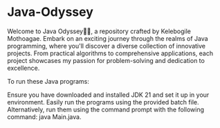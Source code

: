 # Java-Odyssey
Welcome to Java Odyssey👾✨, a repository crafted by Kelebogile Mothoagae. Embark on an exciting journey through the realms of Java programming, where you'll discover a diverse collection of innovative projects. From practical algorithms to comprehensive applications, each project showcases my passion for problem-solving and dedication to excellence.

To run these Java programs:

Ensure you have downloaded and installed JDK 21 and set it up in your environment.
Easily run the programs using the provided batch file.
Alternatively, run them using the command prompt with the following command: java Main.java.
